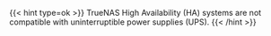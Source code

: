 ---
---
 
{{< hint type=ok >}}
TrueNAS High Availability (HA) systems are not compatible with uninterruptible power supplies (UPS).
{{< /hint >}}